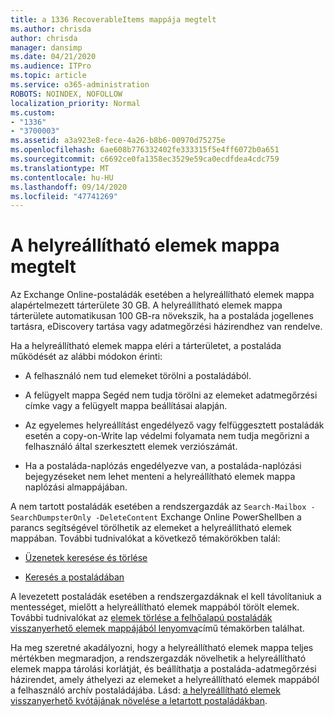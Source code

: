 ```yaml
---
title: a 1336 RecoverableItems mappája megtelt
ms.author: chrisda
author: chrisda
manager: dansimp
ms.date: 04/21/2020
ms.audience: ITPro
ms.topic: article
ms.service: o365-administration
ROBOTS: NOINDEX, NOFOLLOW
localization_priority: Normal
ms.custom:
- "1336"
- "3700003"
ms.assetid: a3a923e8-fece-4a26-b8b6-00970d75275e
ms.openlocfilehash: 6ae608b776332402fe333315f5e4ff6072b0a651
ms.sourcegitcommit: c6692ce0fa1358ec3529e59ca0ecdfdea4cdc759
ms.translationtype: MT
ms.contentlocale: hu-HU
ms.lasthandoff: 09/14/2020
ms.locfileid: "47741269"
---
```

# <a name="the-recoverable-items-folder-is-full"></a>A helyreállítható elemek mappa megtelt

Az Exchange Online-postaládák esetében a helyreállítható elemek mappa alapértelmezett tárterülete 30 GB. A helyreállítható elemek mappa tárterülete automatikusan 100 GB-ra növekszik, ha a postaláda jogellenes tartásra, eDiscovery tartása vagy adatmegőrzési házirendhez van rendelve.

Ha a helyreállítható elemek mappa eléri a tárterületet, a postaláda működését az alábbi módokon érinti:

- A felhasználó nem tud elemeket törölni a postaládából.

- A felügyelt mappa Segéd nem tudja törölni az elemeket adatmegőrzési címke vagy a felügyelt mappa beállításai alapján.

- Az egyelemes helyreállítást engedélyező vagy felfüggesztett postaládák esetén a copy-on-Write lap védelmi folyamata nem tudja megőrizni a felhasználó által szerkesztett elemek verziószámát.

- Ha a postaláda-naplózás engedélyezve van, a postaláda-naplózási bejegyzéseket nem lehet menteni a helyreállítható elemek mappa naplózási almappájában.

A nem tartott postaládák esetében a rendszergazdák az `Search-Mailbox -SearchDumpsterOnly -DeleteContent` Exchange Online PowerShellben a parancs segítségével törölhetik az elemeket a helyreállítható elemek mappában. További tudnivalókat a következő témakörökben talál:

- [Üzenetek keresése és törlése](https://docs.microsoft.com/microsoft-365/compliance/search-for-and-delete-messagesadmin-help)

- [Keresés a postaládában](https://docs.microsoft.com/powershell/module/exchange/mailboxes/Search-Mailbox)

A levezetett postaládák esetében a rendszergazdáknak el kell távolítaniuk a mentességet, mielőtt a helyreállítható elemek mappából törölt elemek. További tudnivalókat az [elemek törlése a felhőalapú postaládák visszanyerhető elemek mappájából lenyomva](https://docs.microsoft.com/microsoft-365/compliance/delete-items-in-the-recoverable-items-folder-of-mailboxes-on-hold)című témakörben találhat.

Ha meg szeretné akadályozni, hogy a helyreállítható elemek mappa teljes mértékben megmaradjon, a rendszergazdák növelhetik a helyreállítható elemek mappa tárolási korlátját, és beállíthatja a postaláda-adatmegőrzési házirendet, amely áthelyezi az elemeket a helyreállítható elemek mappából a felhasználó archív postaládájába. Lásd: [a helyreállítható elemek visszanyerhető kvótájának növelése a letartott postaládákban](https://docs.microsoft.com/microsoft-365/compliance/increase-the-recoverable-quota-for-mailboxes-on-hold).
